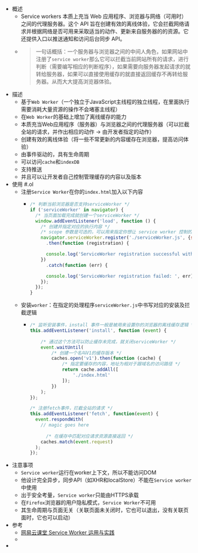 - 概述
	- Service workers 本质上充当 Web 应用程序、浏览器与网络（可用时）之间的代理服务器。这个 API 旨在创建有效的离线体验，它会拦截网络请求并根据网络是否可用来采取适当的动作、更新来自服务器的的资源。它还提供入口以推送通知和访问后台同步 API。
	- > 一句话概括：一个服务器与浏览器之间的中间人角色，如果网站中注册了`service worker`那么它可以拦截当前网站所有的请求，进行判断（需要编写相应的判断程序），如果需要向服务器发起请求的就转给服务器，如果可以直接使用缓存的就直接返回缓存不再转给服务器。从而大大提高浏览器体验。
- 描述
	- 基于`Web Worker`（一个独立于JavaScript主线程的独立线程，在里面执行需要消耗大量资源的操作不会堵塞主线程）
	- 在`Web Worker`的基础上增加了离线缓存的能力
	- 本质充当Web应用程序（服务器）与浏览器之间的代理服务器（可以拦截全站的请求，并作出相应的动作 -> 由开发者指定的动作）
	- 创建有效的离线体验（将一些不常更新的内容缓存在浏览器，提高访问体验）
	- 由事件驱动的，具有生命周期
	- 可以访问`cache`和`indexDB`
	- 支持推送
	- 并且可以让开发者自己控制管理缓存的内容以及版本
- 使用 #.ol
	- 注册`Service Worker`在你的`index.html`加入以下内容
		- ```js
		  /* 判断当前浏览器是否支持serviceWorker */
		  if ('serviceWorker' in navigator) {
		    /* 当页面加载完成就创建一个serviceWorker */
		    window.addEventListener('load', function () {
		      /* 创建并指定对应的执行内容 */
		      /* scope 参数是可选的，可以用来指定你想让 service worker 控制的内容的子目录。 在这个例子里，我们指定了 '/'，表示 根网域下的所有内容。这也是默认值。 */
		      navigator.serviceWorker.register('./serviceWorker.js', {scope: './'})
		        .then(function (registration) {
		  
		        console.log('ServiceWorker registration successful with scope: ', registration.scope);
		      })
		        .catch(function (err) {
		  
		        console.log('ServiceWorker registration failed: ', err);
		      });
		    });
		  }
		  ```
	- 安装`worker`：在指定的处理程序`serviceWorker.js`中书写对应的安装及拦截逻辑
		- ```js
		  /* 监听安装事件，install 事件一般是被用来设置你的浏览器的离线缓存逻辑 */
		  this.addEventListener('install', function (event) {
		   	
		      /* 通过这个方法可以防止缓存未完成，就关闭serviceWorker */
		      event.waitUntil(
		          /* 创建一个名叫V1的缓存版本 */
		          caches.open('v1').then(function (cache) {
		              /* 指定要缓存的内容，地址为相对于跟域名的访问路径 */
		              return cache.addAll([
		                  './index.html'
		              ]);
		          })
		      );
		  });
		  
		  /* 注册fetch事件，拦截全站的请求 */
		  this.addEventListener('fetch', function(event) {
		    event.respondWith(
		      // magic goes here
		        
		        /* 在缓存中匹配对应请求资源直接返回 */
		      caches.match(event.request)
		    );
		  });
		  ```
- 注意事项
	- `Service worker`运行在worker上下文，所以不能访问DOM
	- 他设计完全异步，同步API（如XHR和localStore）不能在`Service worker`中使用
	- 出于安全考量，`Service worker`只能由HTTPS承载
	- 在`Firefox`浏览器的用户隐私模式，`Service Worker`不可用
	- 其生命周期与页面无关（关联页面未关闭时，它也可以退出，没有关联页面时，它也可以启动）
- 参考
	- [网易云课堂 Service Worker 运用与实践](https://mp.weixin.qq.com/s/3Ep5pJULvP7WHJvVJNDV-g)
	-
-